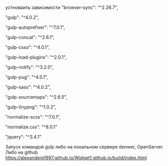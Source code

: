 устноваить зависимости "browser-sync": "^2.26.7",

"gulp": "^4.0.2",

"gulp-autoprefixer": "^7.0.1",

"gulp-concat": "^2.6.1",

"gulp-csso": "^4.0.1",

"gulp-load-plugins": "^2.0.1",

"gulp-notify": "^3.2.0",

"gulp-pug": "^4.0.1",

"gulp-sass": "^4.0.2",

"gulp-sourcemaps": "^2.6.5",

"gulp-tinypng": "^1.0.2",

"normalize-scss": "^7.0.1",

"normalize.css": "^8.0.1"

"jquery": "^3.4.1"

Запуск командой gulp либо на локальном сервере denwer, OpenServer.
Либо на github https://alexandere1997.github.io/Widget1.github.io/build/index.html
